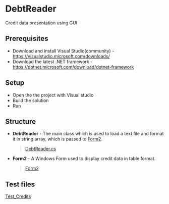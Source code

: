 # DebtReader
Credit data presentation using GUI

## Prerequisites
* Download and install Visual Studio(community) - https://visualstudio.microsoft.com/downloads/
* Download the latest .NET framework - https://dotnet.microsoft.com/download/dotnet-framework

## Setup
* Open the the project with Visual studio
* Build the solution
* Run

## Structure
* **DebtReader** - The main class which is used to load a text file and format it in string array, which is passed to [Form2](https://github.com/MarioDanov/DebtReader/blob/main/Reader/Form2.cs).
  > [DebtReader.cs](https://github.com/MarioDanov/DebtReader/blob/main/Reader/DebtReader.cs)
* **Form2** - A Windows Form used to display credit data in table format.
  > [Form2](https://github.com/MarioDanov/DebtReader/blob/main/Reader/Form2.cs)

## Test files
[Test_Credits](https://github.com/MarioDanov/DebtReader/blob/main/Test_Credits.txt)
